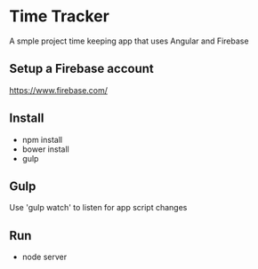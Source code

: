 # Time Tracker

A smple project time keeping app that uses Angular and Firebase

## Setup a Firebase account

https://www.firebase.com/

## Install

- npm install
- bower install
- gulp

## Gulp

Use 'gulp watch' to listen for app script changes

## Run

- node server

